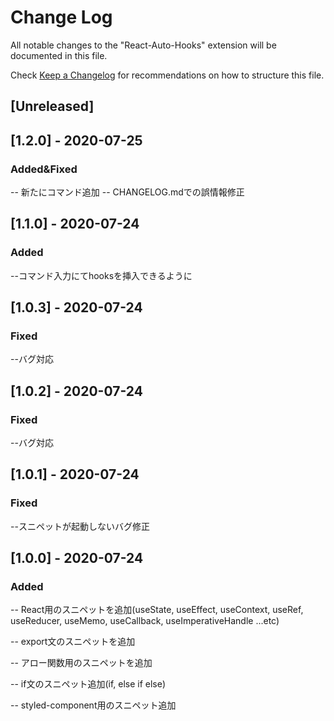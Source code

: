 # Change Log

All notable changes to the "React-Auto-Hooks" extension will be documented in this file.

Check [Keep a Changelog](http://keepachangelog.com/) for recommendations on how to structure this file.

## [Unreleased]

## [1.2.0] - 2020-07-25
### Added&Fixed
-- 新たにコマンド追加
-- CHANGELOG.mdでの誤情報修正

## [1.1.0] - 2020-07-24
### Added
--コマンド入力にてhooksを挿入できるように

## [1.0.3] - 2020-07-24
### Fixed
--バグ対応

## [1.0.2] - 2020-07-24
### Fixed
--バグ対応

## [1.0.1] - 2020-07-24
### Fixed
--スニペットが起動しないバグ修正

## [1.0.0] - 2020-07-24
### Added
-- React用のスニペットを追加(useState, useEffect, useContext, useRef, useReducer, useMemo, useCallback, useImperativeHandle ...etc)

-- export文のスニペットを追加

-- アロー関数用のスニペットを追加

-- if文のスニペット追加(if, else if else)

-- styled-component用のスニペット追加
